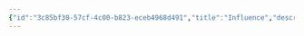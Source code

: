 ```yaml
---
{"id":"3c85bf30-57cf-4c00-b823-eceb4968d491","title":"Influence","description":"Overview of Influence Gifts tag.","publish":true,"date_created":"Thursday, April 11th 2024, 5:58:17 pm","date_modified":"Friday, April 26th 2024, 11:22:49 pm","editing_lock":false,"live_preview":true,"cssclasses":["mado-heading"],"path":"tags/Gifts/Influence.md","permalink":"/tags/gifts/influence/","PassFrontmatter":true}
---
```


